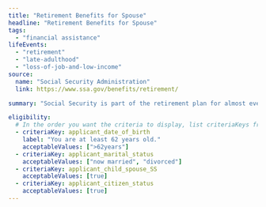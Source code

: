 ```yaml
---
title: "Retirement Benefits for Spouse"
headline: "Retirement Benefits for Spouse"
tags:
  - "financial assistance"
lifeEvents:
  - "retirement"
  - "late-adulthood"
  - "loss-of-job-and-low-income"
source:
  name: "Social Security Administration"
  link: https://www.ssa.gov/benefits/retirement/

summary: "Social Security is part of the retirement plan for almost every American worker. It provides replacement income for qualified retirees and their families."

eligibility:
  # In the order you want the criteria to display, list criteriaKeys from the csv here, each followed by a comma-separated list of which values indicate eligibility for that criteria. Wrap individual values in quotes if they have inner commas.
  - criteriaKey: applicant_date_of_birth
    label: "You are at least 62 years old."
    acceptableValues: [">62years"]
  - criteriaKey: applicant_marital_status
    acceptableValues: ["now married", "divorced"]
  - criteriaKey: applicant_child_spouse_SS
    acceptableValues: [true]
  - criteriaKey: applicant_citizen_status
    acceptableValues: [true]
---
```

